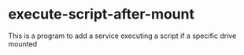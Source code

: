 # execute-script-after-mount
This is a program to add a service executing a script if a specific drive mounted
